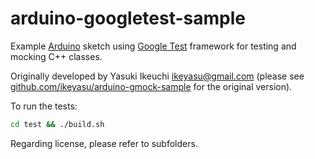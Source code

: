 arduino-googletest-sample
=========================

Example [Arduino](https://www.arduino.cc/) sketch using [Google Test](https://github.com/google/googletest) framework for testing and mocking C++ classes.

Originally developed by Yasuki Ikeuchi <ikeyasu@gmail.com> (please see [github.com/ikeyasu/arduino-gmock-sample](https://github.com/ikeyasu/arduino-gmock-sample) for the original version).

To run the tests:
```bash
cd test && ./build.sh
```

Regarding license, please refer to subfolders.
